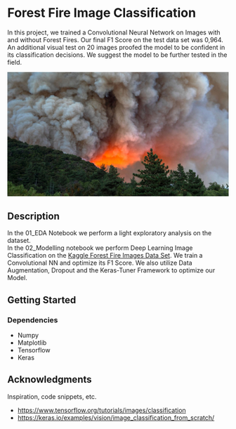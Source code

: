 # Forest Fire Image Classification

In this project, we trained a Convolutional Neural Network on Images with and without Forest Fires. Our final F1 Score on the test data set was 0,964. An additional visual test on 20 images proofed the model to be confident in its classification decisions. We suggest the model to be further tested in the field.

![Exemplary Forest Fire Image](F_11.jpg "Forest Fire Image")
## Description

In the 01_EDA Notebook we perform a light exploratory analysis on the dataset. \
In the 02_Modelling notebook we perform Deep Learning Image Classification on the [Kaggle Forest Fire Images Data Set](https://www.kaggle.com/datasets/mohnishsaiprasad/forest-fire-images).
We train a Convolutional NN and optimize its F1 Score.
We also utilize Data Augmentation, Dropout and the Keras-Tuner Framework to optimize our Model.

## Getting Started

### Dependencies

* Numpy
* Matplotlib
* Tensorflow
* Keras

## Acknowledgments

Inspiration, code snippets, etc.
*   https://www.tensorflow.org/tutorials/images/classification
*   https://keras.io/examples/vision/image_classification_from_scratch/
